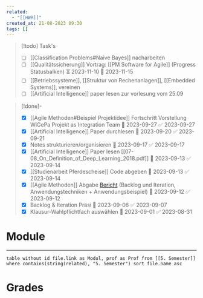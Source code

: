 ```yaml
---
related:
  - "[[HWR]]"
created_at: 21-08-2023 09:30
tags: []
---
```

> [!todo] Task's
> - [ ] [[Classification Problems#Naive Bayes]] nacharbeiten
> - [ ] [[Qualitätssicherung]] Vortrag: [[PM Software for Agile]] (Progress Statusbalken) ⏳ 2023-11-10 📅 2023-11-15
> - [ ] [[Betriebssysteme]], [[Struktur von Rechenanlagen]], [[Embedded Systems]], vereinen
> - [ ] [[Artificial Intelligence]] paper lesen zur vorlesung vom 25.09

> [!done]-
> - [x] [[Agile Methoden#Beispiel Projektidee]] Fortschritt Vorstellung WiGePa Projekt as Integration Team 📅 2023-09-27 ✅ 2023-09-27
> - [x] [[Artificial Intelligence]] Paper durchlesen 📅 2023-09-20 ✅ 2023-09-21
> - [x] Notes strukturieren/organisieren 📅 2023-09-17 ✅ 2023-09-17
> - [x] [[Artificial Intelligence]] Paper lesen [[07-08_On_Definition_of_Deep_Learning_2018.pdf]] 📅 2023-09-13 ✅ 2023-09-14
> - [x] [[Studienarbeit Pferdescheise]] Code abgeben 📅 2023-09-13 ✅ 2023-09-14
> - [x] [[Agile Methoden]] Abgabe [Bericht](https://www.overleaf.com/project/64ff14622ba182b7c11039ef) (Backlog und Iteration, Anwendungstechniken + Anwendungsbeispiel) 📅 2023-09-12 ✅ 2023-09-12
> - [x] Backlog & Iteration Präsi 📅 2023-09-06 ✅ 2023-09-07
> - [x] Klausur-Wahlpflichtfach auswählen 📅 2023-09-01 ✅ 2023-08-31

# Module
---
```dataview
table without id file.link as Modul, prof as Prof from [[5. Semester]] where contains(string(related), "5. Semester") sort file.name asc
```

# Grades
